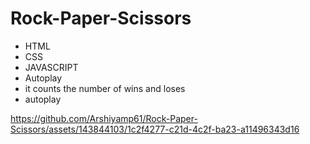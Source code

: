 # Rock-Paper-Scissors
- HTML
- CSS
- JAVASCRIPT
- Autoplay
- it counts the number of wins and loses
- autoplay
  

https://github.com/Arshiyamp61/Rock-Paper-Scissors/assets/143844103/1c2f4277-c21d-4c2f-ba23-a11496343d16

